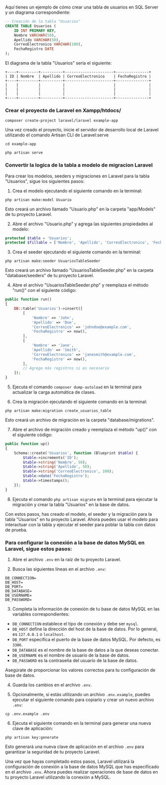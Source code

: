 Aquí tienes un ejemplo de cómo crear una tabla de usuarios en SQL Server y un diagrama correspondiente:

```sql
-- Creación de la tabla "Usuarios"
CREATE TABLE Usuarios (
    ID INT PRIMARY KEY,
    Nombre VARCHAR(50),
    Apellido VARCHAR(50),
    CorreoElectronico VARCHAR(100),
    FechaRegistro DATE
);
```

El diagrama de la tabla "Usuarios" sería el siguiente:

```
+----+---------+----------+----------------------+---------------+
| ID | Nombre  | Apellido | CorreoElectronico    | FechaRegistro |
+----+---------+----------+----------------------+---------------+
|    |         |          |                      |               |
|    |         |          |                      |               |
|    |         |          |                      |               |
+----+---------+----------+----------------------+---------------+
```




### Crear el proyecto de Laravel  en Xampp/htdocs/ 

```composer create-project laravel/laravel example-app```


Una vez creado el proyecto, inicie el servidor de desarrollo local de Laravel utilizando el comando Artisan CLI de Laravel:serve

```
cd example-app
 
php artisan serve
```


### Convertir la logica de la tabla  a modelo de migracion Laravel 


Para crear los modelos, seeders y migraciones en Laravel para la tabla "Usuarios", sigue los siguientes pasos:

1. Crea el modelo ejecutando el siguiente comando en la terminal:
```
php artisan make:model Usuario
```
Esto creará un archivo llamado "Usuario.php" en la carpeta "app/Models" de tu proyecto Laravel.

2. Abre el archivo "Usuario.php" y agrega las siguientes propiedades al modelo:
```php
protected $table = 'Usuarios';
protected $fillable = ['Nombre', 'Apellido', 'CorreoElectronico', 'FechaRegistro'];
```

3. Crea el seeder ejecutando el siguiente comando en la terminal:
```
php artisan make:seeder UsuariosTableSeeder
```
Esto creará un archivo llamado "UsuariosTableSeeder.php" en la carpeta "database/seeders" de tu proyecto Laravel.

4. Abre el archivo "UsuariosTableSeeder.php" y reemplaza el método "run()" con el siguiente código:
```php
public function run()
{
    DB::table('Usuarios')->insert([
        [
            'Nombre' => 'John',
            'Apellido' => 'Doe',
            'CorreoElectronico' => 'johndoe@example.com',
            'FechaRegistro' => now(),
        ],
        [
            'Nombre' => 'Jane',
            'Apellido' => 'Smith',
            'CorreoElectronico' => 'janesmith@example.com',
            'FechaRegistro' => now(),
        ],
        // Agrega más registros si es necesario
    ]);
}
```

5. Ejecuta el comando `composer dump-autoload` en la terminal para actualizar la carga automática de clases.

6. Crea la migración ejecutando el siguiente comando en la terminal:
```
php artisan make:migration create_usuarios_table
```
Esto creará un archivo de migración en la carpeta "database/migrations".

7. Abre el archivo de migración creado y reemplaza el método "up()" con el siguiente código:
```php
public function up()
{
    Schema::create('Usuarios', function (Blueprint $table) {
        $table->increments('ID');
        $table->string('Nombre', 50);
        $table->string('Apellido', 50);
        $table->string('CorreoElectronico', 100);
        $table->date('FechaRegistro');
        $table->timestamps();
    });
}
```

8. Ejecuta el comando `php artisan migrate` en la terminal para ejecutar la migración y crear la tabla "Usuarios" en la base de datos.

Con estos pasos, has creado el modelo, el seeder y la migración para la tabla "Usuarios" en tu proyecto Laravel. Ahora puedes usar el modelo para interactuar con la tabla y ejecutar el seeder para poblar la tabla con datos de prueba.





### Para configurar la conexión a la base de datos MySQL en Laravel, sigue estos pasos:

1. Abre el archivo `.env` en la raíz de tu proyecto Laravel.

2. Busca las siguientes líneas en el archivo `.env`:

```
DB_CONNECTION=
DB_HOST=
DB_PORT=
DB_DATABASE=
DB_USERNAME=
DB_PASSWORD=
```

3. Completa la información de conexión de tu base de datos MySQL en las variables correspondientes:

- `DB_CONNECTION` establece el tipo de conexión y debe ser `mysql`.
- `DB_HOST` define la dirección del host de la base de datos. Por lo general, es `127.0.0.1` o `localhost`.
- `DB_PORT` especifica el puerto de la base de datos MySQL. Por defecto, es `3306`.
- `DB_DATABASE` es el nombre de la base de datos a la que deseas conectar.
- `DB_USERNAME` es el nombre de usuario de la base de datos.
- `DB_PASSWORD` es la contraseña del usuario de la base de datos.

Asegúrate de proporcionar los valores correctos para tu configuración de base de datos.

4. Guarda los cambios en el archivo `.env`.

5. Opcionalmente, si estás utilizando un archivo `.env.example`, puedes ejecutar el siguiente comando para copiarlo y crear un nuevo archivo `.env`:
```
cp .env.example .env
```

6. Ejecuta el siguiente comando en la terminal para generar una nueva clave de aplicación:
```
php artisan key:generate
```

Esto generará una nueva clave de aplicación en el archivo `.env` para garantizar la seguridad de tu proyecto Laravel.

Una vez que hayas completado estos pasos, Laravel utilizará la configuración de conexión a la base de datos MySQL que has especificado en el archivo `.env`. Ahora puedes realizar operaciones de base de datos en tu proyecto Laravel utilizando la conexión a MySQL.